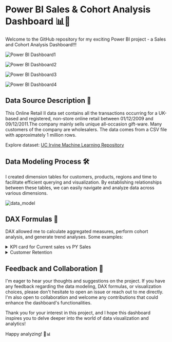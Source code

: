 # Power BI Sales & Cohort Analysis Dashboard 📊🚀

Welcome to the GitHub repository for my exciting Power BI project - a Sales and Cohort Analysis Dashboard!!!

![Power BI Dashboard1](https://github.com/NickTimosh/PowerBI_Sales_and_Customers/assets/116592259/44346a14-20fb-405a-9005-7e38e49a9db6)

![Power BI Dashboard2](https://github.com/NickTimosh/PowerBI_Sales_and_Customers/assets/116592259/e40e8271-a3d0-47c8-b52d-751bb28bd29f)

![Power BI Dashboard3](https://github.com/NickTimosh/PowerBI_Sales_and_Customers/assets/116592259/f779e391-78b6-4d47-b3bb-3f9fbcf4e125)

![Power BI Dashboard4](https://github.com/NickTimosh/PowerBI_Sales_and_Customers/assets/116592259/e78003b0-064e-4ea1-8003-1496d96ab2b2)

## Data Source Description 📂

This Online Retail II data set contains all the transactions occurring for a UK-based and registered, non-store online retail between 01/12/2009 and 09/12/2011.The company mainly sells unique all-occasion gift-ware. Many customers of the company are wholesalers. The data comes from a CSV file with approximately 1 million rows. 

Explore dataset: [UC Irvine Machine Learning Repository](https://archive.ics.uci.edu/dataset/502/online+retail+ii)

## Data Modeling Process 🛠️

I created dimension tables for customers, products, regions and time to facilitate efficient querying and visualization. By establishing relationships between these tables, we can easily navigate and analyze data across various dimensions.

![data_model](https://github.com/NickTimosh/PowerBI_Sales_and_Customers/assets/116592259/4cd068ca-7d4e-4419-abb9-4b022a2163c6)


## DAX Formulas 💼

DAX allowed me to calculate aggregated measures, perform cohort analysis, and generate trend analyses. Some examples:

<details>
<summary>KPI card for Current sales vs PY Sales</summary>

---

```
% Total_Sales_diff_prev_year = 

VAR _this_year = [Total_Sales]
VAR _prev_year = 
    CALCULATE(
        [Total_Sales],
        SAMEPERIODLASTYEAR(Dim_Calendar[Date])
    )
VAR _diff = _this_year - _prev_year
VAR _sign = IF(_diff>0,"▲", "▼")


RETURN

_sign & FORMAT(
    COALESCE(
        DIVIDE(_diff,_prev_year),
        0
        ),
        "#0.0%"
)
& " | "
& 
_sign & FORMAT(
    COALESCE(
        DIVIDE(_diff,1000),
        0
        ),
        "$#,##0.0K"
)
```

---
</details>


<details>
<summary>Customer Retention</summary>

---

-- Resurrected Customers
```
Resurrected_Customers = 
    
VAR _CustomersThisMonth = 
    VALUES(Fact_Retail[Customer ID])

VAR _CustomersLastMonth = 
    CALCULATETABLE(
        VALUES(Fact_Retail[Customer ID]),
        PREVIOUSMONTH((Dim_Calendar[Start of Month]))
    )

VAR _NewCustomers = 
    CALCULATETABLE(
        VALUES(Fact_Retail[Customer ID]),
        Fact_Retail[Months Since first Transaction] = 0
    )

VAR _ResurrectedCustomers = 
    EXCEPT(
        EXCEPT(
            _CustomersThisMonth,
            _CustomersLastMonth
        ), -- remove last month`s customers
        _NewCustomers
    ) -- remove new customers

RETURN
    COUNTROWS(_ResurrectedCustomers)
```

-- Cohort Performance

```
Cohort_Performance = 
    
    VAR _MinDate = MIN(Dim_Calendar[Start of Month])

    VAR _MaxDate = MAX(Dim_Calendar[Start of Month])

    RETURN
        CALCULATE(
            [Active_Customers],
            REMOVEFILTERS(Dim_Calendar[Start of Month]),
            RELATEDTABLE(Dim_Customers),
            Dim_Customers[First_Transaction_Month] >= _MinDate 
                && Dim_Customers[First_Transaction_Month] <= _MaxDate
        )
```

---
</details>


## Feedback and Collaboration 🙌

I'm eager to hear your thoughts and suggestions on the project. If you have any feedback regarding the data modeling, DAX formulas, or visualization choices, please don't hesitate to open an issue or reach out to me directly. I'm also open to collaboration and welcome any contributions that could enhance the dashboard's functionalities.

Thank you for your interest in this project, and I hope this dashboard inspires you to delve deeper into the world of data visualization and analytics!

Happy analyzing! 🚀📊
